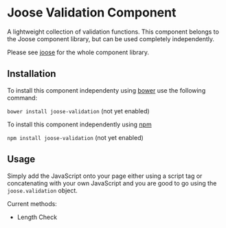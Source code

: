 # Joose Validation Component

A lightweight collection of validation functions. This component belongs to the Joose component library, but can be used completely independently.

Please see [joose](https://github.com/scoobster17/joose) for the whole component library.

## Installation

To install this component independenty using [bower](http://bower.io/search/?q=joose-validation) use the following command:

`bower install joose-validation` (not yet enabled)

To install this component independently using [npm](https://www.npmjs.com/package/joose-validation)

`npm install joose-validation` (not yet enabled)

## Usage

Simply add the JavaScript onto your page either using a script tag or concatenating with your own JavaScript and you are good to go using the `joose.validation` object.

Current methods:

  * Length Check